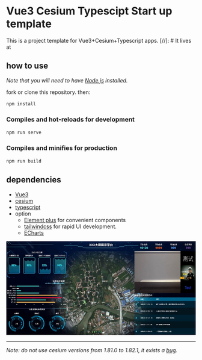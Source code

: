 # Vue3 Cesium Typescipt Start up template

This is a project template for Vue3+Cesium+Typescript apps. [//]: # It lives at []()

## how to use

_Note that you will need to have [Node.js](https://nodejs.org) installed._

fork or clone this repository. then:

```bash
npm install
```

### Compiles and hot-reloads for development

```bash
npm run serve
```

### Compiles and minifies for production

```bash
npm run build
```

## dependencies

- [Vue3](https://v3.vuejs.org/)
- [cesium](https://cesium.com/)
- [typescript](https://www.typescriptlang.org/)
- option
  - [Element plus](https://element-plus.org/) for convenient components
  - [tailwindcss](https://tailwindcss.com/) for rapid UI development.
  - [ECharts](https://echarts.apache.org/)

![](https://github.com/tanghaojie/bigscreen/blob/master/screenshot.min.jpg)

---

_Note: do not use cesium versions from 1.81.0 to 1.82.1, it exists a [bug](https://github.com/CesiumGS/cesium/issues/9590)._
